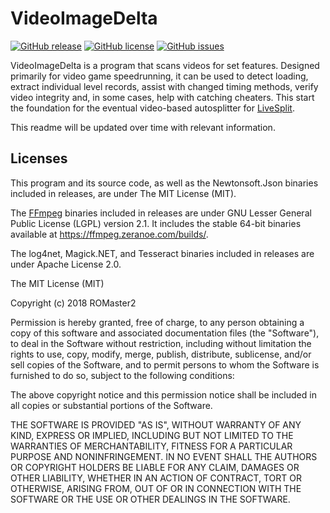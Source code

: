 <h1>VideoImageDelta</h1>

[![GitHub release](https://img.shields.io/github/release/ROMaster2/VideoImageDelta.svg)](https://github.com/ROMaster2/VideoImageDelta/releases/latest)
[![GitHub license](https://img.shields.io/badge/license-MIT-blue.svg)](https://raw.githubusercontent.com/ROMaster2/VideoImageDelta/master/LICENSE)
[![GitHub issues](https://img.shields.io/github/issues/ROMaster2/VideoImageDelta.svg?style=plastic)](https://github.com/ROMaster2/VideoImageDelta/issues)

VideoImageDelta is a program that scans videos for set features. Designed primarily for video game speedrunning, it can be used to detect loading, extract individual level records, assist with changed timing methods, verify video integrity and, in some cases, help with catching cheaters. This start the foundation for the eventual video-based autosplitter for [LiveSplit](https://github.com/LiveSplit/LiveSplit).

This readme will be updated over time with relevant information.

## Licenses

This program and its source code, as well as the Newtonsoft.Json binaries included in releases, are under The MIT License (MIT).

The [FFmpeg](https://github.com/FFmpeg/FFmpeg) binaries included in releases are under GNU Lesser General Public License (LGPL) version 2.1. It includes the stable 64-bit binaries available at https://ffmpeg.zeranoe.com/builds/.

The log4net, Magick.NET, and Tesseract binaries included in releases are under Apache License 2.0.

The MIT License (MIT)

Copyright (c) 2018 ROMaster2

Permission is hereby granted, free of charge, to any person obtaining a copy
of this software and associated documentation files (the "Software"), to deal
in the Software without restriction, including without limitation the rights
to use, copy, modify, merge, publish, distribute, sublicense, and/or sell
copies of the Software, and to permit persons to whom the Software is
furnished to do so, subject to the following conditions:

The above copyright notice and this permission notice shall be included in all
copies or substantial portions of the Software.

THE SOFTWARE IS PROVIDED "AS IS", WITHOUT WARRANTY OF ANY KIND, EXPRESS OR
IMPLIED, INCLUDING BUT NOT LIMITED TO THE WARRANTIES OF MERCHANTABILITY,
FITNESS FOR A PARTICULAR PURPOSE AND NONINFRINGEMENT. IN NO EVENT SHALL THE
AUTHORS OR COPYRIGHT HOLDERS BE LIABLE FOR ANY CLAIM, DAMAGES OR OTHER
LIABILITY, WHETHER IN AN ACTION OF CONTRACT, TORT OR OTHERWISE, ARISING FROM,
OUT OF OR IN CONNECTION WITH THE SOFTWARE OR THE USE OR OTHER DEALINGS IN THE
SOFTWARE.
